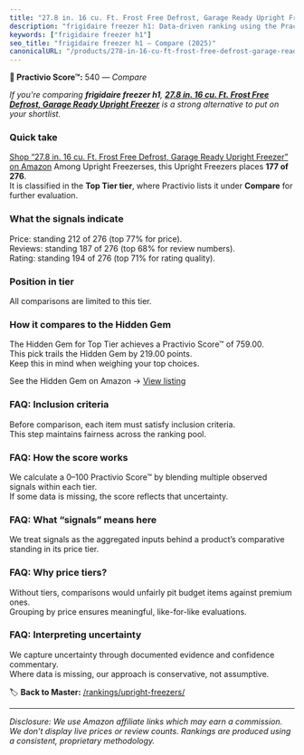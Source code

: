 ```yaml
---
title: "27.8 in. 16 cu. Ft. Frost Free Defrost, Garage Ready Upright Freezer"
description: "frigidaire freezer h1: Data-driven ranking using the Practivio Score™. Positioned by quality, value, demand, findability, momentum."
keywords: ["frigidaire freezer h1"]
seo_title: "frigidaire freezer h1 — Compare (2025)"
canonicalURL: "/products/278-in-16-cu-ft-frost-free-defrost-garage-ready-upright-freezer-B07Z1LS88N/"
---
```


**🛒 Practivio Score™:** 540 — _Compare_


*If you're comparing **frigidaire freezer h1**, **[27.8 in. 16 cu. Ft. Frost Free Defrost, Garage Ready Upright Freezer](https://www.amazon.com/dp/B07Z1LS88N?tag=practivio-20)** is a strong alternative to put on your shortlist.*
### Quick take
[Shop “27.8 in. 16 cu. Ft. Frost Free Defrost, Garage Ready Upright Freezer” on Amazon](https://www.amazon.com/dp/B07Z1LS88N?tag=practivio-20)
Among Upright Freezerses, this Upright Freezers places **177 of 276**.  
It is classified in the **Top Tier tier**, where Practivio lists it under **Compare** for further evaluation.

### What the signals indicate
Price: standing 212 of 276 (top 77% for price).  
Reviews: standing 187 of 276 (top 68% for review numbers).  
Rating: standing 194 of 276 (top 71% for rating quality).  

### Position in tier
All comparisons are limited to this tier.

### How it compares to the Hidden Gem
The Hidden Gem for Top Tier achieves a Practivio Score™ of 759.00.  
This pick trails the Hidden Gem by 219.00 points.  
Keep this in mind when weighing your top choices.  

See the Hidden Gem on Amazon → [View listing](https://www.amazon.com/dp/B09LHLZFYZ?tag=practivio-20)

### FAQ: Inclusion criteria
Before comparison, each item must satisfy inclusion criteria.  
This step maintains fairness across the ranking pool.

### FAQ: How the score works
We calculate a 0–100 Practivio Score™ by blending multiple observed signals within each tier.  
If some data is missing, the score reflects that uncertainty.

### FAQ: What “signals” means here
We treat signals as the aggregated inputs behind a product’s comparative standing in its price tier.

### FAQ: Why price tiers?
Without tiers, comparisons would unfairly pit budget items against premium ones.  
Grouping by price ensures meaningful, like-for-like evaluations.

### FAQ: Interpreting uncertainty
We capture uncertainty through documented evidence and confidence commentary.  
Where data is missing, our approach is conservative, not assumptive.

<!-- Missing template for Compare/CompareWithinPriceClass -->


🏷️ **Back to Master:** [/rankings/upright-freezers/](/rankings/upright-freezers/)

---
_Disclosure: We use Amazon affiliate links which may earn a commission. We don’t display live prices or review counts. Rankings are produced using a consistent, proprietary methodology._
